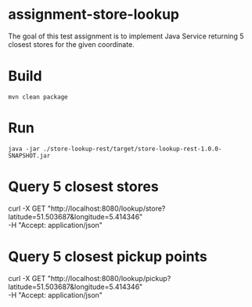 # assignment-store-lookup
The goal of this test assignment is to implement Java Service returning 5 closest stores for the given coordinate.

# Build
`mvn clean package`

# Run
`java -jar ./store-lookup-rest/target/store-lookup-rest-1.0.0-SNAPSHOT.jar`

# Query 5 closest stores
curl -X GET "http://localhost:8080/lookup/store?latitude=51.503687&longitude=5.414346" \
    -H "Accept: application/json"

# Query 5 closest pickup points
curl -X GET "http://localhost:8080/lookup/pickup?latitude=51.503687&longitude=5.414346" \
    -H "Accept: application/json"
